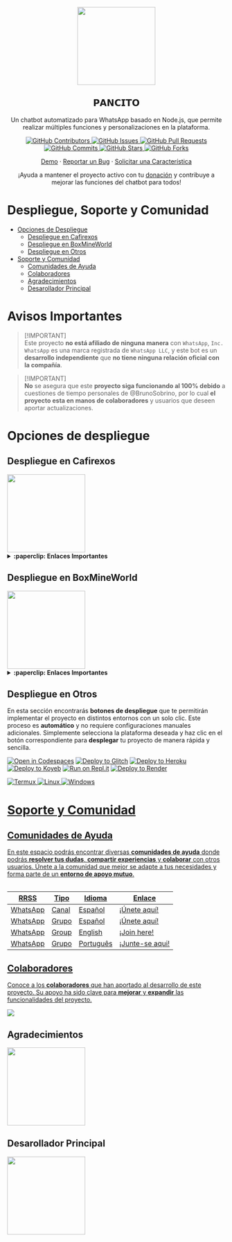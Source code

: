 <p align="center">
 <img width="180px" src="https://i.ibb.co/Qn1W6cP/image.png" align="center"/>
 <h2 align="center">𝗣𝗔𝗡𝗖𝗜𝗧𝗢</h2>
 <p align="center">Un chatbot automatizado para WhatsApp basado en Node.js, que permite realizar múltiples funciones y personalizaciones en la plataforma.</p>
</p>

<p align="center">
  <a href="https://www.instagram.com/clan_space_blank?igsh=Ymh3aXBzc2V5ZHE4/graphs/contributors">
    <img alt="GitHub Contributors" src="https://img.shields.io/github/contributors/BrunoSobrino/𝗣𝗔𝗡𝗖𝗜𝗧𝗢?style=for-the-badge" />
  </a>
  <a href="https://www.instagram.com/clan_space_blank?igsh=Ymh3aXBzc2V5ZHE4/issues">
    <img alt="GitHub Issues" src="https://img.shields.io/github/issues/BrunoSobrino/𝗣𝗔𝗡𝗖𝗜𝗧𝗢?style=for-the-badge" />
  </a>
  <a href="https://www.instagram.com/clan_space_blank?igsh=Ymh3aXBzc2V5ZHE4/pulls">
    <img alt="GitHub Pull Requests" src="https://img.shields.io/github/issues-pr/BrunoSobrino/𝗣𝗔𝗡𝗖𝗜𝗧𝗢?style=for-the-badge" />
  </a>
  <a href="https://www.instagram.com/clan_space_blank?igsh=Ymh3aXBzc2V5ZHE4/commits">
    <img alt="GitHub Commits" src="https://img.shields.io/github/commit-activity/m/BrunoSobrino/𝗣𝗔𝗡𝗖𝗜𝗧𝗢?style=for-the-badge" />
  </a>
  <a href="https://www.instagram.com/clan_space_blank?igsh=Ymh3aXBzc2V5ZHE4">
    <img alt="GitHub Stars" src="https://img.shields.io/github/stars/BrunoSobrino/𝗣𝗔𝗡𝗖𝗜𝗧𝗢?style=for-the-badge" />
  </a>
  <a href="https://www.instagram.com/clan_space_blank?igsh=Ymh3aXBzc2V5ZHE4/fork">
    <img alt="GitHub Forks" src="https://img.shields.io/github/forks/BrunoSobrino/𝗣𝗔𝗡𝗖𝗜𝗧𝗢?style=for-the-badge" />
  </a>
</p>

<p align="center">
  <a href="https://api.whatsapp.com/send?phone=+5219992843881&text=&text=.menu">Demo</a>
  ·
  <a href="https://www.instagram.com/clan_space_blank?igsh=Ymh3aXBzc2V5ZHE4/issues/new?assignees=&labels=Bug">Reportar un Bug</a>
  ·
  <a href="https://www.instagram.com/clan_space_blank?igsh=Ymh3aXBzc2V5ZHE4/issues/new?assignees=&labels=Enhancement">Solicitar una Característica</a>
</p>

<!-- <p align="center">
  <a href="/src/docs/README_en.md">English</a>
  ·
  <a href="/src/docs/README_pt-br.md">Português</a>
</p> -->

<p align="center">¡Ayuda a mantener el proyecto activo con tu <a href="https://www.paypal.me/BrunoSob">donación</a> y contribuye a mejorar las funciones del chatbot para todos!</p>

# Despliegue, Soporte y Comunidad

- [Opciones de Despliegue](#opciones-de-despliegue)
  - [Despliegue en Cafirexos](#despliegue-en-cafirexos)
  - [Despliegue en BoxMineWorld](#despliegue-en-boxmineworld)
  - [Despliegue en Otros](#despliegue-en-otros)
- [Soporte y Comunidad](#soporte-y-comunidad)
  - [Comunidades de Ayuda](#guía-de-uso)
  - [Colaboradores](#colaboradores)
  - [Agradecimientos](#agradecimientos)
  - [Desarollador Principal](#desarollador-principal)

# Avisos Importantes

> [!IMPORTANT]\
> Este proyecto **no está afiliado de ninguna manera** con `WhatsApp`, `Inc. WhatsApp` es una marca registrada de `WhatsApp LLC`, y este bot es un **desarrollo independiente** que **no tiene ninguna relación oficial con la compañía**.

> [!IMPORTANT]\
> **No** se asegura que este **proyecto siga funcionando al 100% debido** a cuestiones de tiempo personales de @BrunoSobrino, por lo cual **el proyecto esta en manos de colaboradores** y usuarios que deseen aportar actualizaciones.


# Opciones de despliegue

## Despliegue en Cafirexos

<a href="https://cafirexos.com">
  <img width="180px" src="https://cdn.cafirexos.com/logos/logo_cfros_2000x2000.png"/>
</a>

<details>
 <summary><b>:paperclip: Enlaces Importantes</b></summary>

- **Sitio Web:** [cafirexos.com](https://cafirexos.com)
- **Área de Clientes:** [clientes.cafirexos.com](https://clientes.cafirexos.com)
- **Panel de Control:** [panel.cafirexos.com](https://panel.cafirexos.com)
- **Estado de los Servicios:** [estado.cafirexos.com](https://estado.cafirexos.com)
- **Documentación:** [docs.cafirexos.com](https://docs.cafirexos.com)
- **Canal de WhatsApp:** [¡Únete aquí!](https://cafirexos.com/whatsapp)
- **Comunidad de WhatsApp:** [¡Únete aquí!](https://cafirexos.com/comunidad)

</details>

## Despliegue en BoxMineWorld

<a href="https://boxmineworld.com">
  <img width="180px" src="https://i.ibb.co/sFygw8p/favicon.png"/>
</a>

<details>
 <summary><b>:paperclip: Enlaces Importantes</b></summary>

- **Sitio Web:** [boxmineworld.com](https://boxmineworld.com)
- **Área de Clientes:** [dash.boxmineworld.com](https://dash.boxmineworld.com)
- **Panel de Control:** [panel.boxmineworld.com](https://panel.boxmineworld.com)
- **Documentación:** [docs.boxmineworld.com](https://docs.boxmineworld.com)
- **Comunidad de Discord:** [¡Únete aquí!](https://discord.gg/84qsr4v)

</details>

## Despliegue en Otros

En esta sección encontrarás **botones de despliegue** que te permitirán implementar el proyecto en distintos entornos con un solo clic. Este proceso es **automático** y no requiere configuraciones manuales adicionales. Simplemente selecciona la plataforma deseada y haz clic en el botón correspondiente para **desplegar** tu proyecto de manera rápida y sencilla.

[![Open in Codespaces](https://github.com/codespaces/badge.svg)](https://github.com/codespaces/new?skip_quickstart=true&machine=basicLinux32gb&repo=514876515&ref=master&geo=EuropeWest)
[![Deploy to Glitch](https://binbashbanana.github.io/deploy-buttons/buttons/remade/glitch.svg)](https://glitch.com/edit/#!/import/github/BrunoSobrino/𝗣𝗔𝗡𝗖𝗜𝗧𝗢)
[![Deploy to Heroku](https://binbashbanana.github.io/deploy-buttons/buttons/remade/heroku.svg)](https://www.heroku.com/deploy?template=https://www.instagram.com/clan_space_blank?igsh=Ymh3aXBzc2V5ZHE4)
[![Deploy to Koyeb](https://binbashbanana.github.io/deploy-buttons/buttons/remade/koyeb.svg)](https://app.koyeb.com/deploy?type=git&name=𝗣𝗔𝗡𝗖𝗜𝗧𝗢&repository=https://www.instagram.com/clan_space_blank?igsh=Ymh3aXBzc2V5ZHE4)
[![Run on Repl.it](https://binbashbanana.github.io/deploy-buttons/buttons/remade/replit.svg)](https://repl.it/github/BrunoSobrino/𝗣𝗔𝗡𝗖𝗜𝗧𝗢)
[![Deploy to Render](https://binbashbanana.github.io/deploy-buttons/buttons/remade/render.svg)](https://dashboard.render.com/blueprint/new?repo=https://www.instagram.com/clan_space_blank?igsh=Ymh3aXBzc2V5ZHE4)
<!-- [![Deploy to Vercel](https://binbashbanana.github.io/deploy-buttons/buttons/remade/vercel.svg)](https://vercel.com/new/clone?repository-url=https://www.instagram.com/clan_space_blank?igsh=Ymh3aXBzc2V5ZHE4) -->
<a href="https://brunosobrino.github.io/𝗣𝗔𝗡𝗖𝗜𝗧𝗢/">
  <img src="https://img.shields.io/badge/Android-3DDC84?style=for-the-badge&logo=android&logoColor=white" alt="Termux">
</a>
<a href="https://brunosobrino.github.io/𝗣𝗔𝗡𝗖𝗜𝗧𝗢/">
  <img src="https://img.shields.io/badge/Linux-black?style=for-the-badge&logo=linux&logoColor=white" alt="Linux">
  <a href="https://brunosobrino.github.io/𝗣𝗔𝗡𝗖𝗜𝗧𝗢/">
  <img src="https://img.shields.io/badge/Windows-0078D6?style=for-the-badge&logo=windows&logoColor=white" alt="Windows">

# Soporte y Comunidad

## Comunidades de Ayuda

En este espacio podrás encontrar diversas **comunidades de ayuda** donde podrás **resolver tus dudas**, **compartir experiencias** y **colaborar** con otros usuarios. Únete a la comunidad que mejor se adapte a tus necesidades y forma parte de un **entorno de apoyo mutuo**.

<table>

| RRSS | Tipo | Idioma | Enlace |
| --- | --- | --- |--- |
| WhatsApp | Canal | Español | [¡Únete aquí!](https://www.instagram.com/clan_space_blank?igsh=Ymh3aXBzc2V5ZHE4) |
| WhatsApp | Grupo | Español | [¡Únete aquí!](https://chat.whatsapp.com/Daa3Fe4A9JeFpRI2QtBS4s) |
| WhatsApp | Group | English | [¡Join here!](https://chat.whatsapp.com/HTatrQokqODKx9eem0CKuY) |
| WhatsApp | Grupo | Português | [¡Junte-se aqui!](https://chat.whatsapp.com/J8tFq87Ia0jEnx20NvCQxN) |

</table>

## Colaboradores

Conoce a los **colaboradores** que han aportado al desarrollo de este proyecto. Su apoyo ha sido clave para **mejorar** y **expandir** las funcionalidades del proyecto.

<a href="https://www.instagram.com/clan_space_blank?igsh=Ymh3aXBzc2V5ZHE4/graphs/contributors">
  <img src="https://contrib.rocks/image?repo=BrunoSobrino/𝗣𝗔𝗡𝗖𝗜𝗧𝗢" /> 
</a>

## Agradecimientos

<a href="https://github.com/BochilGaming/games-wabot-md/tree/multi-device">
  <img src="https://i.ibb.co/CMpM8pk/Bochil-Gaming.png" width="180px"/>
</a>

## Desarollador Principal

<a href="https://www.instagram.com/clan_space_blank?igsh=Ymh3aXBzc2V5ZHE4">
  <img src="https://i.ibb.co/Qn1W6cP/image.png" width="180px"/>
</a>
